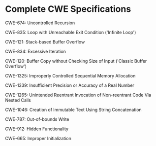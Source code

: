 

# Complete CWE Specifications

CWE-674: Uncontrolled Recursion

CWE-835: Loop with Unreachable Exit Condition ('Infinite Loop')

CWE-121: Stack-based Buffer Overflow

CWE-834: Excessive Iteration

CWE-120: Buffer Copy without Checking Size of Input ('Classic Buffer Overflow')

CWE-1325: Improperly Controlled Sequential Memory Allocation

CWE-1339: Insufficient Precision or Accuracy of a Real Number

CWE-1265: Unintended Reentrant Invocation of Non-reentrant Code Via Nested Calls

CWE-1046: Creation of Immutable Text Using String Concatenation

CWE-787: Out-of-bounds Write

CWE-912: Hidden Functionality

CWE-665: Improper Initialization